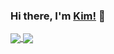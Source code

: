<!--
**kdtrrs/kdtrrs** is a ✨ _special_ ✨ repository because its `README.md` (this file) appears on your GitHub profile.

Here are some ideas to get you started:

- 🔭 I’m currently working on ...
- 🌱 I’m currently learning ...
- 👯 I’m looking to collaborate on ...
- 🤔 I’m looking for help with ...
- 💬 Ask me about ...
- 📫 How to reach me: ...
- 😄 Pronouns: ...
- ⚡ Fun fact: ...
-->

### Hi there, I'm [Kim!](https://aoirres.github.io) 👋

<!--- 🔭 I’m currently working on [barkomatic](https://github.com/kdtrrs/BarkoMatic) -->
<!--- - 🌱 I’m currently learning JavaScript and PHP -->

<a href="https://github.com/aoirres">
  <img align="center" src="https://github-readme-stats.vercel.app/api?username=aoirres&theme=merko&show_icons=true&layout=compact" />
</a>

<a href="https://github.com/aoirres">
<img align="center" src="https://github-readme-stats.vercel.app/api/top-langs/?username=aoirres&theme=merko&langs_count=10&hide=less,java,scss,css,pawn,tsql,hack,assembly&layout=compact" />
</a>

<!-- [![Facebook](https://img.shields.io/badge/facebook-%231877F2.svg?&style=for-the-badge&logo=facebook&logoColor=white)](https://www.facebook.com/kdtrrs/)[![YouTube](https://img.shields.io/badge/youtube-%23FF0000.svg?&style=for-the-badge&logo=youtube&logoColor=white)](https://youtube.com/theitshow) -->

